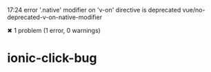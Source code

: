 17:24 error '.native' modifier on 'v-on' directive is deprecated vue/no-deprecated-v-on-native-modifier

✖ 1 problem (1 error, 0 warnings)

# ionic-click-bug
